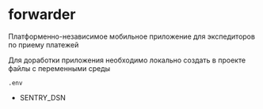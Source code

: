 # forwarder

Платформенно-независимое мобильное приложение для экспедиторов по приему платежей

Для доработки приложения необходимо локально создать в проекте файлы с переменными среды

`.env`

* SENTRY_DSN
